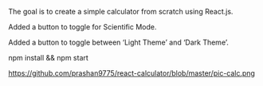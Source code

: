 The goal is to create a simple calculator from scratch using React.js.

Added a button to toggle for Scientific Mode.

Added a button to toggle between ‘Light Theme’ and ‘Dark Theme’.

npm install && npm start



https://github.com/prashan9775/react-calculator/blob/master/pic-calc.png
